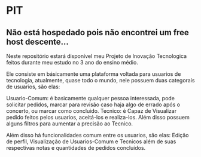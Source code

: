 # PIT
## Não está hospedado pois não encontrei um free host descente...
Neste repositório estará disponível meu Projeto de Inovação Tecnologica feitos durante meu estudo no 3 ano do ensino médio.

Ele consiste em básicamente uma plataforma voltada para usuarios de tecnologia, atualmente, quase todo o mundo, nele possuem duas categorais de usuarios, são elas:

Usuario-Comum: é basicamente qualquer pessoa interessada, pode solicitar pedidos, marcar para revisão caso haja algo de errado após o concerto, ou marcar como concluido.
Tecnico: é Capaz de Visualizar pedido feitos pelos usuarios, aceitá-los e realiza-los. Além disso possuem alguns filtros para aumentar a precisão ao Tecnico. 

Além disso há funcionalidades comum entre os usuarios, são elas: Edição de perfil, Visualização de Usuarios-Comum e Tecnicos além de suas respectivas notas 
e quantidades de pedidos concluídos. 
